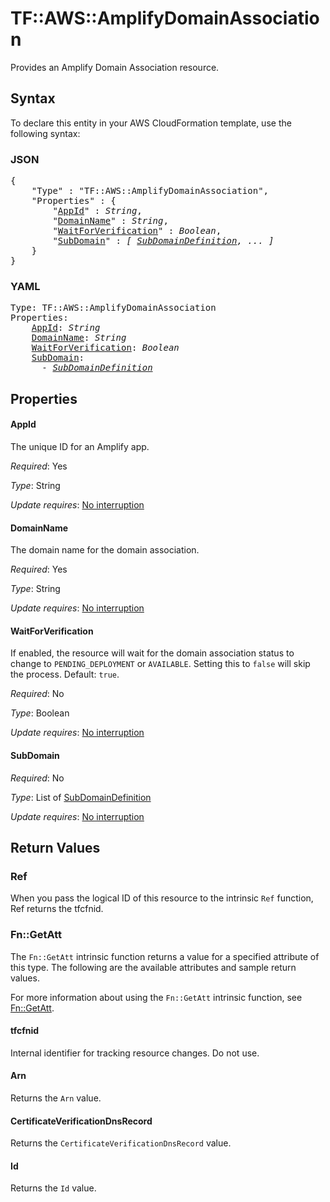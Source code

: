 # TF::AWS::AmplifyDomainAssociation

Provides an Amplify Domain Association resource.

## Syntax

To declare this entity in your AWS CloudFormation template, use the following syntax:

### JSON

<pre>
{
    "Type" : "TF::AWS::AmplifyDomainAssociation",
    "Properties" : {
        "<a href="#appid" title="AppId">AppId</a>" : <i>String</i>,
        "<a href="#domainname" title="DomainName">DomainName</a>" : <i>String</i>,
        "<a href="#waitforverification" title="WaitForVerification">WaitForVerification</a>" : <i>Boolean</i>,
        "<a href="#subdomain" title="SubDomain">SubDomain</a>" : <i>[ <a href="subdomaindefinition.md">SubDomainDefinition</a>, ... ]</i>
    }
}
</pre>

### YAML

<pre>
Type: TF::AWS::AmplifyDomainAssociation
Properties:
    <a href="#appid" title="AppId">AppId</a>: <i>String</i>
    <a href="#domainname" title="DomainName">DomainName</a>: <i>String</i>
    <a href="#waitforverification" title="WaitForVerification">WaitForVerification</a>: <i>Boolean</i>
    <a href="#subdomain" title="SubDomain">SubDomain</a>: <i>
      - <a href="subdomaindefinition.md">SubDomainDefinition</a></i>
</pre>

## Properties

#### AppId

The unique ID for an Amplify app.

_Required_: Yes

_Type_: String

_Update requires_: [No interruption](https://docs.aws.amazon.com/AWSCloudFormation/latest/UserGuide/using-cfn-updating-stacks-update-behaviors.html#update-no-interrupt)

#### DomainName

The domain name for the domain association.

_Required_: Yes

_Type_: String

_Update requires_: [No interruption](https://docs.aws.amazon.com/AWSCloudFormation/latest/UserGuide/using-cfn-updating-stacks-update-behaviors.html#update-no-interrupt)

#### WaitForVerification

If enabled, the resource will wait for the domain association status to change to `PENDING_DEPLOYMENT` or `AVAILABLE`. Setting this to `false` will skip the process. Default: `true`.

_Required_: No

_Type_: Boolean

_Update requires_: [No interruption](https://docs.aws.amazon.com/AWSCloudFormation/latest/UserGuide/using-cfn-updating-stacks-update-behaviors.html#update-no-interrupt)

#### SubDomain

_Required_: No

_Type_: List of <a href="subdomaindefinition.md">SubDomainDefinition</a>

_Update requires_: [No interruption](https://docs.aws.amazon.com/AWSCloudFormation/latest/UserGuide/using-cfn-updating-stacks-update-behaviors.html#update-no-interrupt)

## Return Values

### Ref

When you pass the logical ID of this resource to the intrinsic `Ref` function, Ref returns the tfcfnid.

### Fn::GetAtt

The `Fn::GetAtt` intrinsic function returns a value for a specified attribute of this type. The following are the available attributes and sample return values.

For more information about using the `Fn::GetAtt` intrinsic function, see [Fn::GetAtt](https://docs.aws.amazon.com/AWSCloudFormation/latest/UserGuide/intrinsic-function-reference-getatt.html).

#### tfcfnid

Internal identifier for tracking resource changes. Do not use.

#### Arn

Returns the <code>Arn</code> value.

#### CertificateVerificationDnsRecord

Returns the <code>CertificateVerificationDnsRecord</code> value.

#### Id

Returns the <code>Id</code> value.

